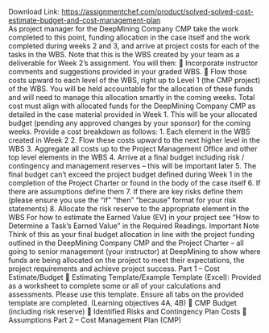 Download Link: https://assignmentchef.com/product/solved-solved-cost-estimate-budget-and-cost-management-plan
<br>
As project manager for the DeepMining Company CMP take the work completed to this point, funding allocation in the case itself and the work completed during weeks 2 and 3, and arrive at project costs for each of the tasks in the WBS. Note that this is the WBS created by your team as a deliverable for Week 2’s assignment. You will then:  Incorporate instructor comments and suggestions provided in your graded WBS.  Flow those costs upward to each level of the WBS, right up to Level 1 (the CMP project) of the WBS. You will be held accountable for the allocation of these funds and will need to manage this allocation smartly in the coming weeks. Total cost must align with allocated funds for the DeepMining Company CMP as detailed in the case material provided in Week 1. This will be your allocated budget (pending any approved changes by your sponsor) for the coming weeks. Provide a cost breakdown as follows: 1. Each element in the WBS created in Week 2 2. Flow these costs upward to the next higher level in the WBS 3. Aggregate all costs up to the Project Management Office and other top level elements in the WBS 4. Arrive at a final budget including risk / contingency and management reserves – this will be important later 5. The final budget can’t exceed the project budget defined during Week 1 in the completion of the Project Charter or found in the body of the case itself 6. If there are assumptions define them 7. If there are key risks define them (please ensure you use the “if” “then” “because” format for your risk statements) 8. Allocate the risk reserve to the appropriate element in the WBS For how to estimate the Earned Value (EV) in your project see “How to Determine a Task’s Earned Value” in the Required Readings. Important Note Think of this as your final budget allocation in line with the project funding outlined in the DeepMining Company CMP and the Project Charter – all going to senior management (your instructor) at DeepMining to show where funds are being allocated on the project to meet their expectations, the project requirements and achieve project success. Part 1 – Cost Estimate/Budget  Estimating Template/Example Template (Excel): Provided as a worksheet to complete some or all of your calculations and assessments. Please use this template. Ensure all tabs on the provided template are completed. (Learning objectives 4A, 4B)  CMP Budget (including risk reserve)  Identified Risks and Contingency Plan Costs  Assumptions Part 2 – Cost Management Plan (CMP)